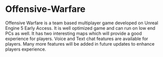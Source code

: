 # Offensive-Warfare

Offensive Warfare is a team based multiplayer game developed on Unreal Engine 5 Early Access. It is well optimized game and can run on low end PCs as well. It has two interesting maps which will provide a good experience for players. Voice and Text chat features are available for players. Many more features will be added in future updates to enhance players experience.
